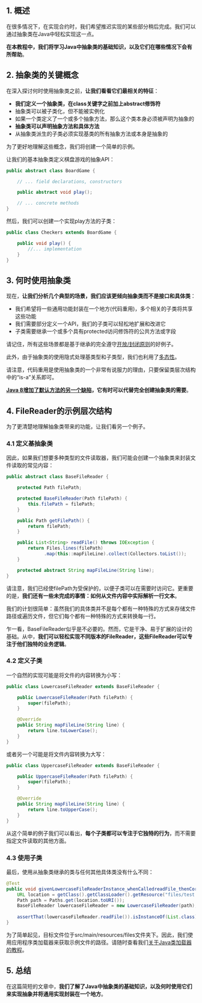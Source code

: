 ## 1. 概述

在很多情况下，在实现合约时，我们希望推迟实现的某些部分稍后完成。我们可以通过抽象类在Java中轻松实现这一点。

**在本教程中，我们将学习Java中抽象类的基础知识，以及它们在哪些情况下会有所帮助**。

## 2. 抽象类的关键概念

在深入探讨何时使用抽象类之前，**让我们看看它们最相关的特征**：

-   **我们定义一个抽象类，在class关键字之前加上abstract修饰符**
-   抽象类可以被子类化，但不能被实例化
-   如果一个类定义了一个或多个抽象方法，那么这个类本身必须被声明为抽象的
-   **抽象类可以声明抽象方法和具体方法**
-   从抽象类派生的子类必须实现基类的所有抽象方法或本身是抽象的

为了更好地理解这些概念，我们将创建一个简单的示例。

让我们的基本抽象类定义棋盘游戏的抽象API：

```java
public abstract class BoardGame {

    // ... field declarations, constructors

    public abstract void play();

    // ... concrete methods
}
```

然后，我们可以创建一个实现play方法的子类：

```java
public class Checkers extends BoardGame {

    public void play() {
        //... implementation
    }
}
```

## 3. 何时使用抽象类

现在，**让我们分析几个典型的场景，我们应该更倾向抽象类而不是接口和具体类**：

-   我们希望将一些通用功能封装在一个地方(代码重用)，多个相关的子类将共享这些功能
-   我们需要部分定义一个API，我们的子类可以轻松地扩展和改进它
-   子类需要继承一个或多个具有protected访问修饰符的公共方法或字段

请记住，所有这些场景都是基于继承的完全遵守[开放/封闭原则](https://en.wikipedia.org/wiki/Open–closed_principle)的好例子。

此外，由于抽象类的使用隐式处理基类型和子类型，我们也利用了[多态性](https://www.baeldung.com/java-polymorphism)。

请注意，代码重用是使用抽象类的一个非常有说服力的理由，只要保留类层次结构中的“is-a”关系即可。

**[Java 8增加了默认方法的另一个缺陷](https://www.baeldung.com/java-static-default-methods)，它有时可以代替完全创建抽象类的需要**。

## 4. FileReader的示例层次结构

为了更清楚地理解抽象类带来的功能，让我们看另一个例子。

### 4.1 定义基抽象类

因此，如果我们想要多种类型的文件读取器，我们可能会创建一个抽象类来封装文件读取的常见内容：

```java
public abstract class BaseFileReader {

    protected Path filePath;

    protected BaseFileReader(Path filePath) {
        this.filePath = filePath;
    }

    public Path getFilePath() {
        return filePath;
    }

    public List<String> readFile() throws IOException {
        return Files.lines(filePath)
              .map(this::mapFileLine).collect(Collectors.toList());
    }

    protected abstract String mapFileLine(String line);
}
```

请注意，我们已经使filePath为受保护的，以便子类可以在需要时访问它。更重要的是，**我们还有一些未完成的事情：如何从文件内容中实际解析一行文本**。

我们的计划很简单：虽然我们的具体类并不是每个都有一种特殊的方式来存储文件路径或遍历文件，但它们每个都有一种特殊的方式来转换每一行。

乍一看，BaseFileReader似乎是不必要的。然而，它是干净、易于扩展的设计的基础。从中，**我们可以轻松实现不同版本的FileReader，这些FileReader可以专注于他们独特的业务逻辑**。

### 4.2 定义子类

一个自然的实现可能是将文件的内容转换为小写：

```java
public class LowercaseFileReader extends BaseFileReader {

    public LowercaseFileReader(Path filePath) {
        super(filePath);
    }

    @Override
    public String mapFileLine(String line) {
        return line.toLowerCase();
    }
}
```

或者另一个可能是将文件内容转换为大写：

```java
public class UppercaseFileReader extends BaseFileReader {

    public UppercaseFileReader(Path filePath) {
        super(filePath);
    }

    @Override
    public String mapFileLine(String line) {
        return line.toUpperCase();
    }
}
```

从这个简单的例子我们可以看出，**每个子类都可以专注于它独特的行为**，而不需要指定文件读取的其他方面。

### 4.3 使用子类

最后，使用从抽象类继承的类与任何其他具体类没有什么不同：

```java
@Test
public void givenLowercaseFileReaderInstance_whenCalledreadFile_thenCorrect() throws Exception {
    URL location = getClass().getClassLoader().getResource("files/test.txt")
    Path path = Paths.get(location.toURI());
    BaseFileReader lowercaseFileReader = new LowercaseFileReader(path);
        
    assertThat(lowercaseFileReader.readFile()).isInstanceOf(List.class);
}
```

为了简单起见，目标文件位于src/main/resources/files文件夹下。因此，我们使用应用程序类加载器来获取示例文件的路径。请随时查看我们[关于Java类加载器的教程](https://www.baeldung.com/java-classloaders)。

## 5. 总结

在这篇简短的文章中，**我们了解了Java中抽象类的基础知识，以及何时使用它们来实现抽象并将通用实现封装在一个地方**。
